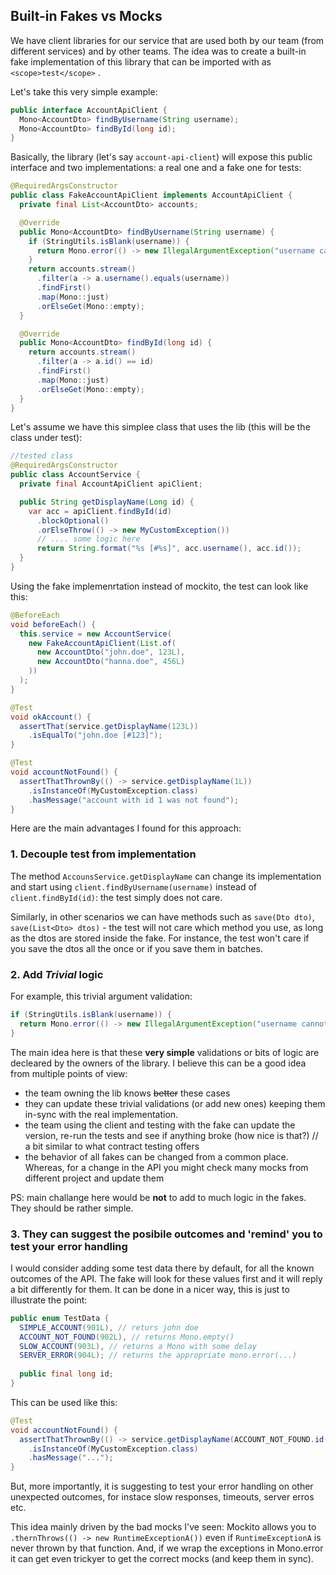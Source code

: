 ## Built-in Fakes vs Mocks


We have client libraries for our service that are used both by our team (from different services) and by other teams. The idea was to create a built-in fake implementation of this library that can be imported with as `<scope>test</scope>` .

Let's take this very simple example:

```java
public interface AccountApiClient {
  Mono<AccountDto> findByUsername(String username);
  Mono<AccountDto> findById(long id);
}
```

Basically, the library (let's say `account-api-client`) will expose this public interface and two implementations: a real one and a fake one for tests:

```java
@RequiredArgsConstructor
public class FakeAccountApiClient implements AccountApiClient {
  private final List<AccountDto> accounts;

  @Override 
  public Mono<AccountDto> findByUsername(String username) {
    if (StringUtils.isBlank(username)) {
      return Mono.error(() -> new IllegalArgumentException("username cannot be blank"));
    }
    return accounts.stream()
      .filter(a -> a.username().equals(username))
      .findFirst()
      .map(Mono::just)
      .orElseGet(Mono::empty);
  }

  @Override
  public Mono<AccountDto> findById(long id) {
    return accounts.stream()
      .filter(a -> a.id() == id)
      .findFirst()
      .map(Mono::just)
      .orElseGet(Mono::empty);
  }
}
```

Let's assume we have this simplee class that uses the lib (this will be the class under test):

```java
//tested class
@RequiredArgsConstructor
public class AccountService {
  private final AccountApiClient apiClient;

  public String getDisplayName(Long id) {
    var acc = apiClient.findById(id)
      .blockOptional()
      .orElseThrow(() -> new MyCustomException())
      // .... some logic here
      return String.format("%s [#%s]", acc.username(), acc.id());
  }
}
```

Using the fake implemenrtation instead of mockito, the test can look like this:

```java
@BeforeEach
void beforeEach() {
  this.service = new AccountService(
    new FakeAccountApiClient(List.of(
      new AccountDto("john.doe", 123L),
      new AccountDto("hanna.doe", 456L)
    ))
  );
}

@Test
void okAccount() {
  assertThat(service.getDisplayName(123L))
    .isEqualTo("john.doe [#123]");
}

@Test
void accountNotFound() {
  assertThatThrownBy(() -> service.getDisplayName(1L))
    .isInstanceOf(MyCustomException.class)
    .hasMessage("account with id 1 was not found");
}
```

Here are the main advantages I found for this approach:

### 1. Decouple test from implementation

The method `AccounsService.getDisplayName` can change its implementation and start using `client.findByUsername(username)` instead of `client.findById(id)`: the test simply does not care.

Similarly, in other scenarios we can have methods such as `save(Dto dto)`, `save(List<Dto> dtos)` - the test will not care which method you use, as long as the dtos are stored inside the fake. For instance, the test won't care if you save the dtos all the once or if you save them in batches.

### 2. Add *Trivial* logic

For example, this trivial argument validation:
```java
if (StringUtils.isBlank(username)) {
  return Mono.error(() -> new IllegalArgumentException("username cannot be blank"));
}
```
The main idea here is that these **very simple** validations or bits of logic are decleared by the owners of the library. I believe this can be a good idea from multiple points of view:
- the team owning the lib knows <del>better</del> these cases
- they can update these trivial validations (or add new ones) keeping them in-sync with the real implementation.
- the team using the client and testing with the fake can update the version, re-run the tests and see if anything broke (how nice is that?) // a bit similar to what contract testing offers
- the behavior of all fakes can be changed from a common place. Whereas, for a change in the API you might check many mocks from different project and update them
 
 PS: main challange here would be **not** to add to much logic in the fakes. They should be rather simple.
 
 
 ### 3. They can suggest the posibile outcomes and 'remind' you to test your error handling
 
 
I would consider adding some test data there by default, for all the known outcomes of the API. The fake will look for these values first and it will reply a bit differently for them. It can be done in a nicer way, this is just to illustrate the point:

```java
public enum TestData {
  SIMPLE_ACCOUNT(901L), // returs john doe
  ACCOUNT_NOT_FOUND(902L), // returns Mono.empty()
  SLOW_ACCOUNT(903L), // returns a Mono with some delay
  SERVER_ERROR(904L); // returns the appropriate mono.error(...)
 
  public final long id;
}
```
This can be used like this:
 
```java
@Test
void accountNotFound() {
  assertThatThrownBy(() -> service.getDisplayName(ACCOUNT_NOT_FOUND.id()))
    .isInstanceOf(MyCustomException.class)
    .hasMessage("...");
}
```
But, more importantly, it is suggesting to test your error handling on other unexpected outcomes, for instace slow responses, timeouts, server erros etc.
 
This idea mainly driven by the bad mocks I've seen: Mockito allows you to `.thernThrows(() -> new RuntimeExceptionA())` even if `RuntimeExceptionA` is  never thrown by that function. And, if we wrap the exceptions in Mono.error it can get even trickyer to get the correct mocks (and keep them in sync).  

 
 
